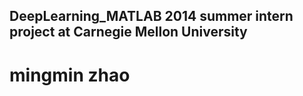DeepLearning_MATLAB
2014 summer intern project at Carnegie Mellon University
-------------------
mingmin zhao
===================
